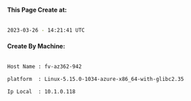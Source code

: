 
   
#### This Page Create at:

```bash

2023-03-26 - 14:21:41 UTC

```

#### Create By Machine:

```bash

Host Name : fv-az362-942

platform  : Linux-5.15.0-1034-azure-x86_64-with-glibc2.35

Ip Local  : 10.1.0.118

```

